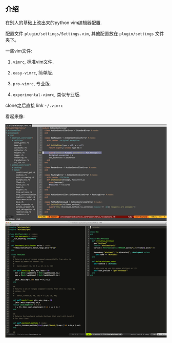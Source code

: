 ## 介绍
在别人的基础上改出来的python vim编辑器配置.

配置文件 `plugin/settings/Settings.vim`, 其他配置放在 `plugin/settings` 文件夹下。

一些vim文件:

1. `vimrc`, 标准vim文件.

2. `easy-vimrc`, 简单版.

3. `pro-vimrc`, 专业版.

4. `experimental-vimrc`, 类似专业版.

clone之后直接 link  `~/.vimrc` 

看起来像:

![image](https://github.com/liushuchun/vimconfig/blob/master/screenshots/vim-airline.png)
![image](https://github.com/liushuchun/vimconfig/blob/master/screenshots/vim-2012-03-27-macvim.png)



